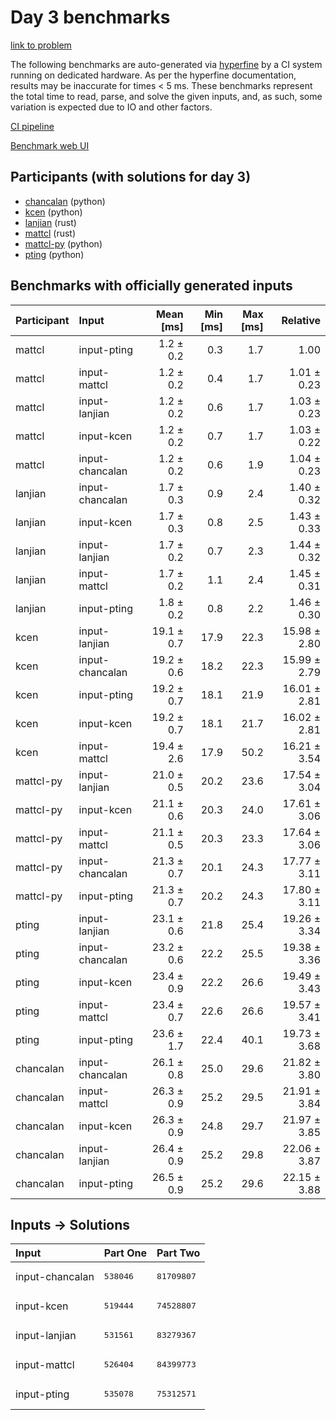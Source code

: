 # Day 3 benchmarks

[link to problem](https://adventofcode.com/2023/day/3)

The following benchmarks are auto-generated via
[hyperfine](https://github.com/sharkdp/hyperfine) by a CI system running on
dedicated hardware. As per the hyperfine documentation, results may be
inaccurate for times < 5 ms. These benchmarks represent the total time to read,
parse, and solve the given inputs, and, as such, some variation is expected due
to IO and other factors.

[CI pipeline](http://ci.papercode.net:8080/teams/main/pipelines/aoc2023)

[Benchmark web UI](https://aoc.ancalagon.black)


## Participants (with solutions for day 3)

- [chancalan](https://github.com/chancalan/aoc2023) (python)
- [kcen](https://github.com/kcen/aoc2023) (python)
- [lanjian](https://github.com/lanjian/aoc-2023) (rust)
- [mattcl](https://github.com/mattcl/aoc2023) (rust)
- [mattcl-py](https://github.com/mattcl/aoc2023-py) (python)
- [pting](https://github.com/pting/aoc2023) (python)


## Benchmarks with officially generated inputs

| Participant | Input | Mean [ms] | Min [ms] | Max [ms] | Relative |
|:---|:---|---:|---:|---:|---:|
| mattcl | input-pting | 1.2 ± 0.2 | 0.3 | 1.7 | 1.00 |
| mattcl | input-mattcl | 1.2 ± 0.2 | 0.4 | 1.7 | 1.01 ± 0.23 |
| mattcl | input-lanjian | 1.2 ± 0.2 | 0.6 | 1.7 | 1.03 ± 0.23 |
| mattcl | input-kcen | 1.2 ± 0.2 | 0.7 | 1.7 | 1.03 ± 0.22 |
| mattcl | input-chancalan | 1.2 ± 0.2 | 0.6 | 1.9 | 1.04 ± 0.23 |
| lanjian | input-chancalan | 1.7 ± 0.3 | 0.9 | 2.4 | 1.40 ± 0.32 |
| lanjian | input-kcen | 1.7 ± 0.3 | 0.8 | 2.5 | 1.43 ± 0.33 |
| lanjian | input-lanjian | 1.7 ± 0.2 | 0.7 | 2.3 | 1.44 ± 0.32 |
| lanjian | input-mattcl | 1.7 ± 0.2 | 1.1 | 2.4 | 1.45 ± 0.31 |
| lanjian | input-pting | 1.8 ± 0.2 | 0.8 | 2.2 | 1.46 ± 0.30 |
| kcen | input-lanjian | 19.1 ± 0.7 | 17.9 | 22.3 | 15.98 ± 2.80 |
| kcen | input-chancalan | 19.2 ± 0.6 | 18.2 | 22.3 | 15.99 ± 2.79 |
| kcen | input-pting | 19.2 ± 0.7 | 18.1 | 21.9 | 16.01 ± 2.81 |
| kcen | input-kcen | 19.2 ± 0.7 | 18.1 | 21.7 | 16.02 ± 2.81 |
| kcen | input-mattcl | 19.4 ± 2.6 | 17.9 | 50.2 | 16.21 ± 3.54 |
| mattcl-py | input-lanjian | 21.0 ± 0.5 | 20.2 | 23.6 | 17.54 ± 3.04 |
| mattcl-py | input-kcen | 21.1 ± 0.6 | 20.3 | 24.0 | 17.61 ± 3.06 |
| mattcl-py | input-mattcl | 21.1 ± 0.5 | 20.3 | 23.3 | 17.64 ± 3.06 |
| mattcl-py | input-chancalan | 21.3 ± 0.7 | 20.1 | 24.3 | 17.77 ± 3.11 |
| mattcl-py | input-pting | 21.3 ± 0.7 | 20.2 | 24.3 | 17.80 ± 3.11 |
| pting | input-lanjian | 23.1 ± 0.6 | 21.8 | 25.4 | 19.26 ± 3.34 |
| pting | input-chancalan | 23.2 ± 0.6 | 22.2 | 25.5 | 19.38 ± 3.36 |
| pting | input-kcen | 23.4 ± 0.9 | 22.2 | 26.6 | 19.49 ± 3.43 |
| pting | input-mattcl | 23.4 ± 0.7 | 22.6 | 26.6 | 19.57 ± 3.41 |
| pting | input-pting | 23.6 ± 1.7 | 22.4 | 40.1 | 19.73 ± 3.68 |
| chancalan | input-chancalan | 26.1 ± 0.8 | 25.0 | 29.6 | 21.82 ± 3.80 |
| chancalan | input-mattcl | 26.3 ± 0.9 | 25.2 | 29.5 | 21.91 ± 3.84 |
| chancalan | input-kcen | 26.3 ± 0.9 | 24.8 | 29.7 | 21.97 ± 3.85 |
| chancalan | input-lanjian | 26.4 ± 0.9 | 25.2 | 29.8 | 22.06 ± 3.87 |
| chancalan | input-pting | 26.5 ± 0.9 | 25.2 | 29.6 | 22.15 ± 3.88 |


## Inputs -> Solutions

| Input | Part One | Part Two |
|:---|:---|:---|
|input-chancalan|<pre>538046</pre>|<pre>81709807</pre>|
|input-kcen|<pre>519444</pre>|<pre>74528807</pre>|
|input-lanjian|<pre>531561</pre>|<pre>83279367</pre>|
|input-mattcl|<pre>526404</pre>|<pre>84399773</pre>|
|input-pting|<pre>535078</pre>|<pre>75312571</pre>|